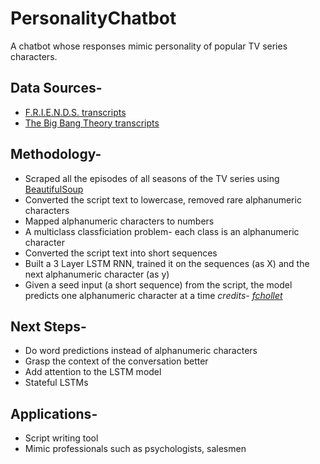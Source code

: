# PersonalityChatbot
A chatbot whose responses mimic personality of popular TV series characters. 


## Data Sources-
- [F.R.I.E.N.D.S. transcripts](https://fangj.github.io/friends/)
- [The Big Bang Theory transcripts](https://bigbangtrans.wordpress.com/about/)

## Methodology-
- Scraped all the episodes of all seasons of the TV series using [BeautifulSoup](https://www.crummy.com/software/BeautifulSoup/)
- Converted the script text to lowercase, removed rare alphanumeric characters
- Mapped alphanumeric characters to numbers
- A multiclass classficiation problem- each class is an alphanumeric character
- Converted the script text into short sequences
- Built a 3 Layer LSTM RNN, trained it on the sequences (as X) and the next alphanumeric character (as y)
- Given a seed input (a short sequence) from the script, the model predicts one alphanumeric character at a time
*credits- [fchollet](https://github.com/fchollet/keras/blob/master/examples/lstm_text_generation.py)*

## Next Steps-
- Do word predictions instead of alphanumeric characters
- Grasp the context of the conversation better
- Add attention to the LSTM model
- Stateful LSTMs

## Applications-
- Script writing tool
- Mimic professionals such as psychologists, salesmen
